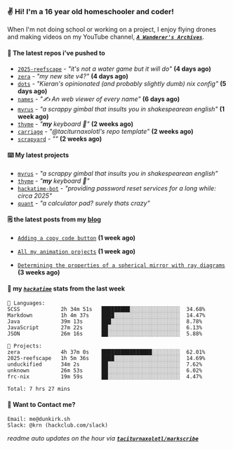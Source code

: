 ### ✌️ Hi! I'm a 16 year old homeschooler and coder!

When I'm not doing school or working on a project, I enjoy flying drones and making videos on my YouTube channel, [**_`A Wanderer's Archives`_**](https://youtube.com/@wanderer.archives).

#### 👷 The latest repos i've pushed to

- [`2025-reefscape`](https://github.com/df1317/2025-reefscape) - _"it's not a water game but it will do"_ **(4 days ago)**
- [`zera`](https://github.com/taciturnaxolotl/zera) - _"my new site v4?"_ **(4 days ago)**
- [`dots`](https://github.com/taciturnaxolotl/dots) - _"Kieran's opinionated (and probably slightly dumb) nix config"_ **(5 days ago)**
- [`names`](https://github.com/aramshiva/names) - _"✍️ An web viewer of every name"_ **(6 days ago)**
- [`myrus`](https://github.com/taciturnaxolotl/myrus) - _"a scrappy gimbal that insults you in shakespearean english"_ **(1 week ago)**
- [`thyme`](https://github.com/taciturnaxolotl/thyme) - _"**my** keyboard 🫶"_ **(2 weeks ago)**
- [`carriage`](https://github.com/taciturnaxolotl/carriage) - _"@taciturnaxolotl's repo template"_ **(2 weeks ago)**
- [`scrapyard`](https://github.com/hackclub/scrapyard) - _""_ **(2 weeks ago)**

#### ⌨️ My latest projects

- [`myrus`](https://github.com/taciturnaxolotl/myrus) - _"a scrappy gimbal that insults you in shakespearean english"_
- [`thyme`](https://github.com/taciturnaxolotl/thyme) - _"**my** keyboard 🫶"_
- [`hackatime-bot`](https://github.com/taciturnaxolotl/hackatime-bot) - _"providing password reset services for a long while: circa 2025"_
- [`quant`](https://github.com/taciturnaxolotl/quant) - _"a calculator pad? surely thats crazy"_

#### 🗒️ the latest posts from my [blog](https://dunkirk.sh)

- [`Adding a copy code button`](https://dunkirk.sh/blog/adding-a-copy-button/) **(1 week ago)**

- [`All my animation projects`](https://dunkirk.sh/blog/my-animations/) **(1 week ago)**

- [`Determining the properties of a spherical mirror with ray diagrams`](https://dunkirk.sh/blog/spherical-ray-diagrams/) **(3 weeks ago)**



#### 📡 my [_`hackatime`_](https://waka.hackclub.com) stats from the last week

```text
💾 Languages:
SCSS             2h 34m 51s   █████████░░░░░░░░░░░░░░░░  34.68%
Markdown         1h 4m 37s    ████░░░░░░░░░░░░░░░░░░░░░  14.47%
Java             39m 13s      ███░░░░░░░░░░░░░░░░░░░░░░  8.78%
JavaScript       27m 22s      ██░░░░░░░░░░░░░░░░░░░░░░░  6.13%
JSON             26m 16s      ██░░░░░░░░░░░░░░░░░░░░░░░  5.88%

💼 Projects:
zera             4h 37m 0s    ████████████████░░░░░░░░░  62.01%
2025-reefscape   1h 5m 36s    ████░░░░░░░░░░░░░░░░░░░░░  14.69%
unduckified      34m 2s       ██░░░░░░░░░░░░░░░░░░░░░░░  7.62%
unknown          26m 53s      ██░░░░░░░░░░░░░░░░░░░░░░░  6.02%
frc-nix          19m 59s      ██░░░░░░░░░░░░░░░░░░░░░░░  4.47%

Total: 7 hrs 27 mins
```

#### 📮 Want to Contact me?

```text
Email: me@dunkirk.sh
Slack: @krn (hackclub.com/slack)
```

_readme auto updates on the hour via [**`taciturnaxolotl/markscribe`**](https://github.com/taciturnaxolotl/markscribe)_
